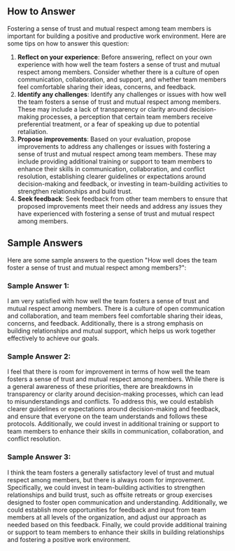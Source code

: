 

How to Answer
-------------

Fostering a sense of trust and mutual respect among team members is important for building a positive and productive work environment. Here are some tips on how to answer this question:

1. **Reflect on your experience**: Before answering, reflect on your own experience with how well the team fosters a sense of trust and mutual respect among members. Consider whether there is a culture of open communication, collaboration, and support, and whether team members feel comfortable sharing their ideas, concerns, and feedback.
2. **Identify any challenges**: Identify any challenges or issues with how well the team fosters a sense of trust and mutual respect among members. These may include a lack of transparency or clarity around decision-making processes, a perception that certain team members receive preferential treatment, or a fear of speaking up due to potential retaliation.
3. **Propose improvements**: Based on your evaluation, propose improvements to address any challenges or issues with fostering a sense of trust and mutual respect among team members. These may include providing additional training or support to team members to enhance their skills in communication, collaboration, and conflict resolution, establishing clearer guidelines or expectations around decision-making and feedback, or investing in team-building activities to strengthen relationships and build trust.
4. **Seek feedback**: Seek feedback from other team members to ensure that proposed improvements meet their needs and address any issues they have experienced with fostering a sense of trust and mutual respect among members.

Sample Answers
--------------

Here are some sample answers to the question "How well does the team foster a sense of trust and mutual respect among members?":

### Sample Answer 1:

I am very satisfied with how well the team fosters a sense of trust and mutual respect among members. There is a culture of open communication and collaboration, and team members feel comfortable sharing their ideas, concerns, and feedback. Additionally, there is a strong emphasis on building relationships and mutual support, which helps us work together effectively to achieve our goals.

### Sample Answer 2:

I feel that there is room for improvement in terms of how well the team fosters a sense of trust and mutual respect among members. While there is a general awareness of these priorities, there are breakdowns in transparency or clarity around decision-making processes, which can lead to misunderstandings and conflicts. To address this, we could establish clearer guidelines or expectations around decision-making and feedback, and ensure that everyone on the team understands and follows these protocols. Additionally, we could invest in additional training or support to team members to enhance their skills in communication, collaboration, and conflict resolution.

### Sample Answer 3:

I think the team fosters a generally satisfactory level of trust and mutual respect among members, but there is always room for improvement. Specifically, we could invest in team-building activities to strengthen relationships and build trust, such as offsite retreats or group exercises designed to foster open communication and understanding. Additionally, we could establish more opportunities for feedback and input from team members at all levels of the organization, and adjust our approach as needed based on this feedback. Finally, we could provide additional training or support to team members to enhance their skills in building relationships and fostering a positive work environment.
